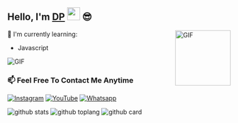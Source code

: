 ## Hello, I'm [DP](https://instagram.com/denssptraa) <img src="https://github.com/TheDudeThatCode/TheDudeThatCode/blob/master/Assets/Hi.gif" width="29px"> :sunglasses:

<img align="right" alt="GIF" height="125px" src="https://media.giphy.com/media/0YLMNYmGyMfcqRX1j1/source.gif" />

:page_with_curl: I'm currently learning:
- Javascript

<img align="center" fit="fill" alt="GIF" src="https://media.giphy.com/media/836HiJc7pgzy8iNXCn/giphy.gif" />

### 📫 Feel Free To Contact Me Anytime
<a href="https://www.instagram.com/denssptraa" target="_blank"><img src="https://img.shields.io/badge/Instagram-%23E4405F.svg?&style=flat-square&logo=instagram&logoColor=white" alt="Instagram"></a>
<a href="https://youtube.com/channel/UCdAlsvg9B6llWCWV8JMNhug" target="_blank"><img src="https://img.shields.io/badge/YouTube-%231877F2.svg?&style=flat-square&logo=YouTube&logoColor=white" alt="YouTube"></a>
<a href="https://wa.me/6285866295942" target="_blank"><img src="https://img.shields.io/badge/Whatsapp-%808080.svg?&style=flat-square&logo=Whatsapp&logoColor=white" alt="Whatsapp"></a>

![github stats](https://github-readme-stats.vercel.app/api?username=denisputraa&show_icons=true&theme=radical)
![github toplang](https://github-readme-stats.vercel.app/api/top-langs/?username=denisputraa&layout=compact&theme=nightowl)
![github card](https://github-readme-stats.vercel.app/api/pin/?username=denisputraa&repo=dnsbot&theme=dark)
